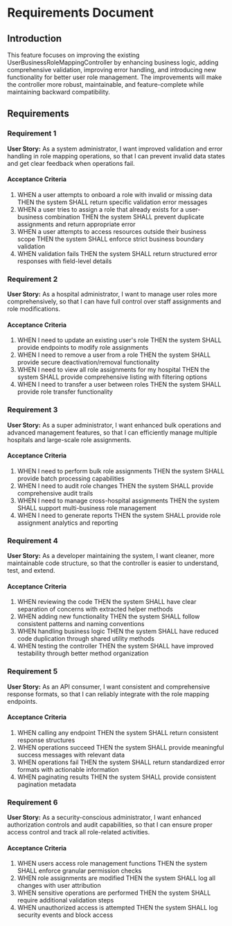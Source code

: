 # Requirements Document

## Introduction

This feature focuses on improving the existing UserBusinessRoleMappingController by enhancing business logic, adding comprehensive validation, improving error handling, and introducing new functionality for better user role management. The improvements will make the controller more robust, maintainable, and feature-complete while maintaining backward compatibility.

## Requirements

### Requirement 1

**User Story:** As a system administrator, I want improved validation and error handling in role mapping operations, so that I can prevent invalid data states and get clear feedback when operations fail.

#### Acceptance Criteria

1. WHEN a user attempts to onboard a role with invalid or missing data THEN the system SHALL return specific validation error messages
2. WHEN a user tries to assign a role that already exists for a user-business combination THEN the system SHALL prevent duplicate assignments and return appropriate error
3. WHEN a user attempts to access resources outside their business scope THEN the system SHALL enforce strict business boundary validation
4. WHEN validation fails THEN the system SHALL return structured error responses with field-level details

### Requirement 2

**User Story:** As a hospital administrator, I want to manage user roles more comprehensively, so that I can have full control over staff assignments and role modifications.

#### Acceptance Criteria

1. WHEN I need to update an existing user's role THEN the system SHALL provide endpoints to modify role assignments
2. WHEN I need to remove a user from a role THEN the system SHALL provide secure deactivation/removal functionality
3. WHEN I need to view all role assignments for my hospital THEN the system SHALL provide comprehensive listing with filtering options
4. WHEN I need to transfer a user between roles THEN the system SHALL provide role transfer functionality

### Requirement 3

**User Story:** As a super administrator, I want enhanced bulk operations and advanced management features, so that I can efficiently manage multiple hospitals and large-scale role assignments.

#### Acceptance Criteria

1. WHEN I need to perform bulk role assignments THEN the system SHALL provide batch processing capabilities
2. WHEN I need to audit role changes THEN the system SHALL provide comprehensive audit trails
3. WHEN I need to manage cross-hospital assignments THEN the system SHALL support multi-business role management
4. WHEN I need to generate reports THEN the system SHALL provide role assignment analytics and reporting

### Requirement 4

**User Story:** As a developer maintaining the system, I want cleaner, more maintainable code structure, so that the controller is easier to understand, test, and extend.

#### Acceptance Criteria

1. WHEN reviewing the code THEN the system SHALL have clear separation of concerns with extracted helper methods
2. WHEN adding new functionality THEN the system SHALL follow consistent patterns and naming conventions
3. WHEN handling business logic THEN the system SHALL have reduced code duplication through shared utility methods
4. WHEN testing the controller THEN the system SHALL have improved testability through better method organization

### Requirement 5

**User Story:** As an API consumer, I want consistent and comprehensive response formats, so that I can reliably integrate with the role mapping endpoints.

#### Acceptance Criteria

1. WHEN calling any endpoint THEN the system SHALL return consistent response structures
2. WHEN operations succeed THEN the system SHALL provide meaningful success messages with relevant data
3. WHEN operations fail THEN the system SHALL return standardized error formats with actionable information
4. WHEN paginating results THEN the system SHALL provide consistent pagination metadata

### Requirement 6

**User Story:** As a security-conscious administrator, I want enhanced authorization controls and audit capabilities, so that I can ensure proper access control and track all role-related activities.

#### Acceptance Criteria

1. WHEN users access role management functions THEN the system SHALL enforce granular permission checks
2. WHEN role assignments are modified THEN the system SHALL log all changes with user attribution
3. WHEN sensitive operations are performed THEN the system SHALL require additional validation steps
4. WHEN unauthorized access is attempted THEN the system SHALL log security events and block access